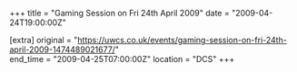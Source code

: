 +++
title = "Gaming Session on Fri 24th April 2009"
date = "2009-04-24T19:00:00Z"

[extra]
original = "https://uwcs.co.uk/events/gaming-session-on-fri-24th-april-2009-1474489021677/"    
end_time = "2009-04-25T07:00:00Z"
location = "DCS"
+++



